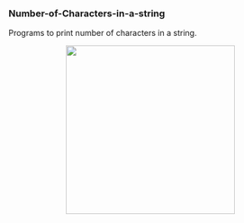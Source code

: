 ### Number-of-Characters-in-a-string

Programs to print number of characters in a string.
<p align="center">
  <img src="https://media1.tenor.com/images/ddf50ff79433a47c496e39cc786f6a1e/tenor.gif?itemid=4862370" width="300px">
 </p>
